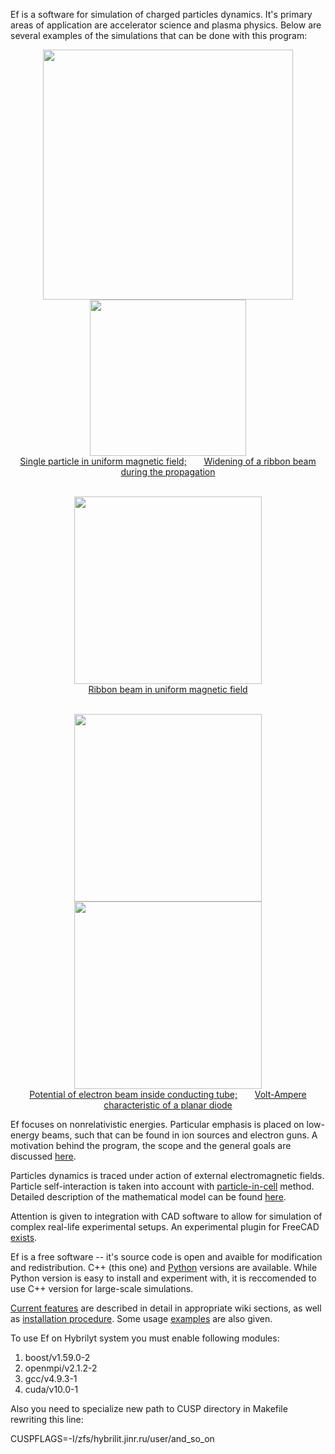 Ef is a software for simulation of charged particles dynamics. It's primary areas of application are accelerator science and plasma physics. Below are several examples of the simulations that can be done with this program:

<p align="center">
<a href="https://github.com/epicf/ef/wiki/Single-Particle-In-Uniform-Magnetic-Field"><img src="https://github.com/epicf/ef/blob/dev/doc/figs/single_particle_in_magnetic_field/3d.png" width="400"/></a>
<a href="https://github.com/epicf/ef/wiki/Ribbon-Beam-Contour"><img src="https://raw.githubusercontent.com/epicf/ef/dev/doc/figs/ribbon_beam_contour/countour_beam.png" width="250"/>
</a>
<br>
<a href="https://github.com/epicf/ef/wiki/Single-Particle-In-Uniform-Magnetic-Field">Single particle in uniform magnetic field;</a>
&nbsp;&nbsp;&nbsp;&nbsp;&nbsp;
<a href="https://github.com/epicf/ef/wiki/Ribbon-Beam-Contour">Widening of a ribbon beam during the propagation</a>
</p>

<p align="center">
<br>
<a href="https://github.com/epicf/ef/wiki/Contour-of-Ribbon-Beam-In-Uniform-Magnetic-Field"><img src="https://github.com/epicf/ef/raw/dev/doc/figs/ribbon_beam_in_magnetic_field_contour/mgn_field_ribbon_contour.png" width="300"/></a>
<br>
<a href="https://github.com/epicf/ef/wiki/Contour-of-Ribbon-Beam-In-Uniform-Magnetic-Field">Ribbon beam in uniform magnetic field</a>
</p>

<p align="center">
<br>
<a href="https://github.com/epicf/ef/wiki/Potential-well-of-cylindrical-beam-in-tube"><img src="https://github.com/epicf/ef/blob/dev/doc/figs/potential_well_of_beam_in_tube/potential.png" width="300"/></a>
<a href="https://github.com/epicf/ef/wiki/Child-Langmuir-Law-for-Planar-Diode"><img src="https://github.com/epicf/ef/blob/dev/doc/figs/ex5_diode_childs_law/diode_VC.png" width="300"/></a>
<br>
<a href="https://github.com/epicf/ef/wiki/Potential-well-of-cylindrical-beam-in-tube">Potential of electron beam inside conducting tube;</a>
&nbsp;&nbsp;&nbsp;&nbsp;&nbsp;
<a href="https://github.com/epicf/ef/wiki/Child-Langmuir-Law-for-Planar-Diode">Volt-Ampere characteristic of a planar diode</a>
</p>

Ef focuses on nonrelativistic energies.
Particular emphasis is placed on low-energy beams, such that can be found in ion sources and electron guns.
A motivation behind the program, the scope and the general goals are discussed [here](https://github.com/epicf/ef/wiki/Motivation-and-Goals).

Particles dynamics is traced under action of external electromagnetic fields. 
Particle self-interaction is taken into account with [particle-in-cell](https://github.com/epicf/ef/wiki/What-It-Is-and-How-It-Works#intuitive-introduction-to-particle-in-cell-method) method. Detailed description of the mathematical model can be found [here](https://github.com/epicf/ef/wiki/What-It-Is-and-How-It-Works#mathematical-model-description).


Attention is given to integration with CAD software to allow for simulation of complex real-life experimental setups.
An experimental plugin for FreeCAD [exists](https://github.com/epicf/ef/wiki/Freecad-and-Paraview). 


Ef is a free software -- it's source code is open and avaible for
modification and redistribution.
C++ (this one) and [Python](https://github.com/epicf/ef_python) versions are available.
While Python version is easy to install and experiment with, it is
reccomended to use C++ version for large-scale simulations.


[Current features](https://github.com/epicf/ef/wiki/Current-Features-and-Development-Roadmap) 
are described in detail in appropriate wiki sections,
as well as [installation procedure](https://github.com/epicf/ef/wiki/Installation). 
Some usage [examples](https://github.com/epicf/ef/wiki/Examples) are also given.


To use Ef on Hybrilyt system you must enable following modules:


1) boost/v1.59.0-2
2) openmpi/v2.1.2-2
3) gcc/v4.9.3-1
4) cuda/v10.0-1


Also you need to specialize new path to CUSP directory in Makefile 
rewriting this line:


CUSPFLAGS=-I/zfs/hybrilit.jinr.ru/user/and_so_on
